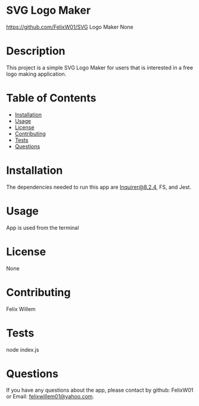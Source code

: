    # SVG Logo Maker
  https://github.com/FelixW01/SVG Logo Maker 
  None
  # Description
  This project is a simple SVG Logo Maker for users that is interested in a free logo making application.
  # Table of Contents
  * [Installation](#installation)
  * [Usage](#usage)
  * [License](#license)
  * [Contributing](#contributing)
  * [Tests](#tests)
  * [Questions](#questions)
  # Installation
  The dependencies needed to run this app are Inquirer@8.2.4, FS, and Jest.
  # Usage
  App is used from the terminal
  # License
  None
  # Contributing
  Felix Willem
  # Tests
  node index.js
  # Questions
  If you have any questions about the app, please contact by github: FelixW01 or Email: felixwillem01@yahoo.com. 
